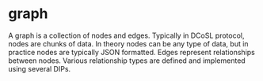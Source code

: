 graph
======

A graph is a collection of nodes and edges. Typically in DCoSL protocol, nodes are chunks of data. In theory nodes can be any type of data, but in practice nodes are typically JSON formatted. Edges represent relationships between nodes. Various relationship types are defined and implemented using several DIPs.
